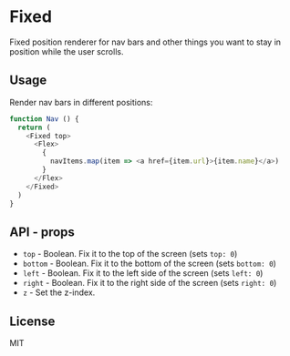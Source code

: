 # Fixed

Fixed position renderer for nav bars and other things you want to stay in position while the user scrolls.

## Usage

Render nav bars in different positions:

```javascript
function Nav () {
  return (
    <Fixed top>
      <Flex>
        {
          navItems.map(item => <a href={item.url}>{item.name}</a>)
        }
      </Flex>
    </Fixed>
  )
}
```

## API - props

  * `top` - Boolean. Fix it to the top of the screen (sets `top: 0`)
  * `bottom` - Boolean. Fix it to the bottom of the screen (sets `bottom: 0`)
  * `left` - Boolean. Fix it to the left side of the screen (sets `left: 0`)
  * `right` - Boolean. Fix it to the right side of the screen (sets `right: 0`)
  * `z` - Set the z-index.

## License

MIT
